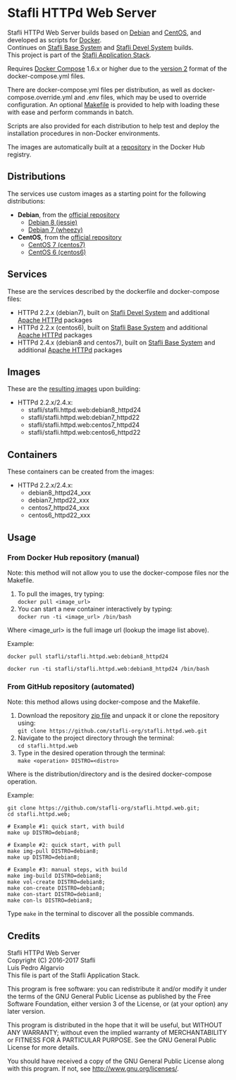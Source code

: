 # Stafli HTTPd Web Server
Stafli HTTPd Web Server builds based on [Debian](https://www.debian.org) and [CentOS](https://www.centos.org), and developed as scripts for [Docker](https://www.docker.com).  
Continues on [Stafli Base System](https://github.com/stafli-org/stafli.base.system) and [Stafli Devel System](https://github.com/stafli-org/stafli.devel.system) builds.  
This project is part of the [Stafli Application Stack](https://github.com/stafli-org).

Requires [Docker Compose](https://docs.docker.com/compose) 1.6.x or higher due to the [version 2](https://docs.docker.com/compose/compose-file/#versioning) format of the docker-compose.yml files.

There are docker-compose.yml files per distribution, as well as docker-compose.override.yml and .env files, which may be used to override configuration.
An optional [Makefile](../../tree/master/Makefile) is provided to help with loading these with ease and perform commands in batch.

Scripts are also provided for each distribution to help test and deploy the installation procedures in non-Docker environments.

The images are automatically built at a [repository](https://hub.docker.com/r/stafli/stafli.httpd.web) in the Docker Hub registry.

## Distributions
The services use custom images as a starting point for the following distributions:
- __Debian__, from the [official repository](https://hub.docker.com/_/debian)
  - [Debian 8 (jessie)](../../tree/master/debian8)
  - [Debian 7 (wheezy)](../../tree/master/debian7)
- __CentOS__, from the [official repository](https://hub.docker.com/_/centos)
  - [CentOS 7 (centos7)](../../tree/master/centos7)
  - [CentOS 6 (centos6)](../../tree/master/centos6)

## Services
These are the services described by the dockerfile and docker-compose files:
- HTTPd 2.2.x (debian7), built on [Stafli Devel System](https://github.com/stafli-org/stafli.devel.system) and additional [Apache HTTPd](https://httpd.apache.org) packages
- HTTPd 2.2.x (centos6), built on [Stafli Base System](https://github.com/stafli-org/stafli.base.system) and additional [Apache HTTPd](https://httpd.apache.org) packages
- HTTPd 2.4.x (debian8 and centos7), built on [Stafli Base System](https://github.com/stafli-org/stafli.base.system) and additional [Apache HTTPd](https://httpd.apache.org) packages

## Images
These are the [resulting images](https://hub.docker.com/r/stafli/stafli.httpd.web/tags) upon building:
- HTTPd 2.2.x/2.4.x:
  - stafli/stafli.httpd.web:debian8_httpd24
  - stafli/stafli.httpd.web:debian7_httpd22
  - stafli/stafli.httpd.web:centos7_httpd24
  - stafli/stafli.httpd.web:centos6_httpd22

## Containers
These containers can be created from the images:
- HTTPd 2.2.x/2.4.x:
  - debian8_httpd24_xxx
  - debian7_httpd22_xxx
  - centos7_httpd24_xxx
  - centos6_httpd22_xxx

## Usage

### From Docker Hub repository (manual)

Note: this method will not allow you to use the docker-compose files nor the Makefile.

1. To pull the images, try typing:  
`docker pull <image_url>`
2. You can start a new container interactively by typing:  
`docker run -ti <image_url> /bin/bash`

Where <image_url> is the full image url (lookup the image list above).

Example:
```
docker pull stafli/stafli.httpd.web:debian8_httpd24

docker run -ti stafli/stafli.httpd.web:debian8_httpd24 /bin/bash
```

### From GitHub repository (automated)

Note: this method allows using docker-compose and the Makefile.

1. Download the repository [zip file](https://github.com/stafli-org/stafli.httpd.web/archive/master.zip) and unpack it or clone the repository using:  
`git clone https://github.com/stafli-org/stafli.httpd.web.git`
2. Navigate to the project directory through the terminal:  
`cd stafli.httpd.web`
3. Type in the desired operation through the terminal:  
`make <operation> DISTRO=<distro>`

Where <distro> is the distribution/directory and <operation> is the desired docker-compose operation.

Example:
```
git clone https://github.com/stafli-org/stafli.httpd.web.git;
cd stafli.httpd.web;

# Example #1: quick start, with build
make up DISTRO=debian8;

# Example #2: quick start, with pull
make img-pull DISTRO=debian8;
make up DISTRO=debian8;

# Example #3: manual steps, with build
make img-build DISTRO=debian8;
make vol-create DISTRO=debian8;
make con-create DISTRO=debian8;
make con-start DISTRO=debian8;
make con-ls DISTRO=debian8;
```

Type `make` in the terminal to discover all the possible commands.

## Credits
Stafli HTTPd Web Server  
Copyright (C) 2016-2017 Stafli  
Luís Pedro Algarvio  
This file is part of the Stafli Application Stack.

This program is free software: you can redistribute it and/or modify
it under the terms of the GNU General Public License as published by
the Free Software Foundation, either version 3 of the License, or
(at your option) any later version.

This program is distributed in the hope that it will be useful,
but WITHOUT ANY WARRANTY; without even the implied warranty of
MERCHANTABILITY or FITNESS FOR A PARTICULAR PURPOSE.  See the
GNU General Public License for more details.

You should have received a copy of the GNU General Public License
along with this program.  If not, see <http://www.gnu.org/licenses/>.
